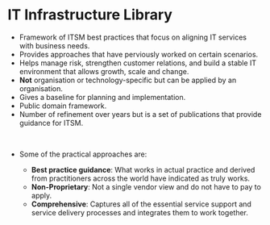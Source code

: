 # IT Infrastructure Library

- Framework of ITSM best practices that focus on aligning IT services with business needs.
- Provides approaches that have perviously worked on certain scenarios.
- Helps manage risk, strengthen customer relations, and build a stable IT environment that allows growth, scale and change.
- **Not** organisation or technology-specific but can be applied by an organisation.
- Gives a baseline for planning and implementation.
- Public domain framework.
- Number of refinement over years but is a set of publications that provide guidance for ITSM.

<br>

- Some of the practical approaches are:

    - **Best practice guidance**: What works in actual practice and derived from practitioners across the world have indicated as truly works.
    - **Non-Proprietary**: Not a single vendor view and do not have to pay to apply.
    - **Comprehensive**: Captures all of the essential service support and service delivery processes and integrates them to work together.